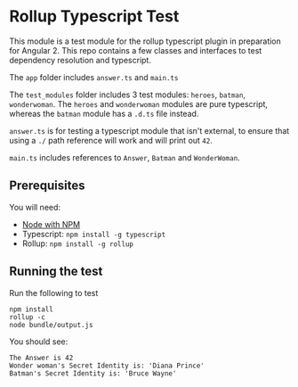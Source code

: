 # Rollup Typescript Test

This module is a test module for the rollup typescript plugin in preparation for Angular 2.  This repo contains a few classes and interfaces to test dependency resolution and typescript.

The `app` folder includes `answer.ts` and `main.ts`

The `test_modules` folder includes 3 test modules: `heroes`, `batman`, `wonderwoman`.  The `heroes` and `wonderwoman` modules are pure typescript, whereas the `batman` module has a `.d.ts` file instead.

`answer.ts` is for testing a typescript module that isn't external, to ensure that using a `./` path reference will work and will print out `42`.

`main.ts` includes references to `Answer`, `Batman` and `WonderWoman`.

## Prerequisites

You will need:

* [Node with NPM](https://docs.npmjs.com/getting-started/installing-node)
* Typescript: `npm install -g typescript`
* Rollup: `npm install -g rollup`

## Running the test

Run the following to test

```
npm install
rollup -c
node bundle/output.js
```

You should see:

```
The Answer is 42
Wonder woman's Secret Identity is: 'Diana Prince'
Batman's Secret Identity is: 'Bruce Wayne'
```
